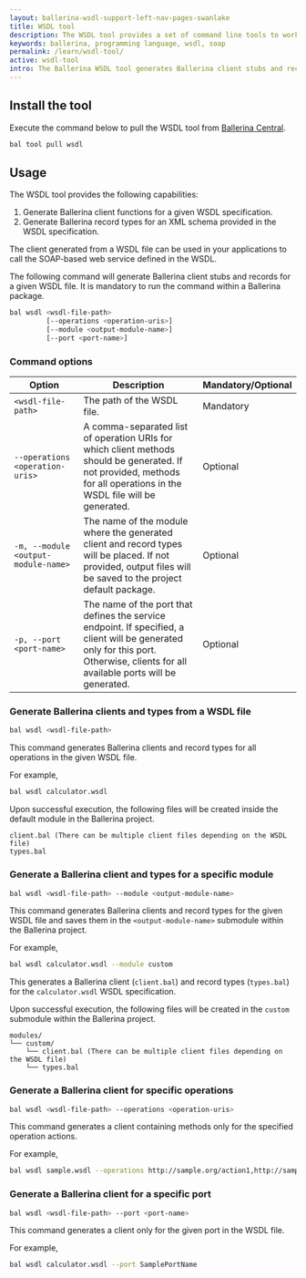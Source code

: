 ```yaml
---
layout: ballerina-wsdl-support-left-nav-pages-swanlake
title: WSDL tool
description: The WSDL tool provides a set of command line tools to work with WSDL files in Ballerina.
keywords: ballerina, programming language, wsdl, soap
permalink: /learn/wsdl-tool/
active: wsdl-tool
intro: The Ballerina WSDL tool generates Ballerina client stubs and record types from a given WSDL file, simplifying integration with SOAP-based web services by eliminating the need for manually creating types and client functions.
---
```


## Install the tool

Execute the command below to pull the WSDL tool from [Ballerina Central](https://central.ballerina.io/ballerina/wsdl/latest).

```sh
bal tool pull wsdl
```

## Usage

The WSDL tool provides the following capabilities:

1. Generate Ballerina client functions for a given WSDL specification.
2. Generate Ballerina record types for an XML schema provided in the WSDL specification.

The client generated from a WSDL file can be used in your applications to call the SOAP-based web service defined in the WSDL.

The following command will generate Ballerina client stubs and records for a given WSDL file. It is mandatory to run the command within a Ballerina package.

```sh
bal wsdl <wsdl-file-path>
         [--operations <operation-uris>]
         [--module <output-module-name>]
         [--port <port-name>]
```

### Command options

| Option | Description | Mandatory/Optional |
|--------|-------------|--------------------|
| `<wsdl-file-path>` | The path of the WSDL file. | Mandatory |
| `--operations <operation-uris>` | A comma-separated list of operation URIs for which client methods should be generated. If not provided, methods for all operations in the WSDL file will be generated. | Optional |
| `-m, --module <output-module-name>` | The name of the module where the generated client and record types will be placed. If not provided, output files will be saved to the project default package. | Optional |
| `-p, --port <port-name>` | The name of the port that defines the service endpoint. If specified, a client will be generated only for this port. Otherwise, clients for all available ports will be generated. | Optional |

### Generate Ballerina clients and types from a WSDL file

```sh
bal wsdl <wsdl-file-path>
```

This command generates Ballerina clients and record types for all operations in the given WSDL file.

For example,

```sh
bal wsdl calculator.wsdl
```

Upon successful execution, the following files will be created inside the default module in the Ballerina project.

```
client.bal (There can be multiple client files depending on the WSDL file)
types.bal
```

### Generate a Ballerina client and types for a specific module

```sh
bal wsdl <wsdl-file-path> --module <output-module-name>
```

This command generates Ballerina clients and record types for the given WSDL file and saves them in the `<output-module-name>` submodule within the Ballerina project.

For example,

```sh
bal wsdl calculator.wsdl --module custom
```

This generates a Ballerina client (`client.bal`) and record types (`types.bal`) for the `calculator.wsdl` WSDL specification.

Upon successful execution, the following files will be created in the `custom` submodule within the Ballerina project.

```
modules/
└── custom/
    └── client.bal (There can be multiple client files depending on the WSDL file)
    └── types.bal
```

### Generate a Ballerina client for specific operations

```sh
bal wsdl <wsdl-file-path> --operations <operation-uris>
```

This command generates a client containing methods only for the specified operation actions.

For example,

```sh
bal wsdl sample.wsdl --operations http://sample.org/action1,http://sample.org/action2
```

### Generate a Ballerina client for a specific port

```sh
bal wsdl <wsdl-file-path> --port <port-name>
```

This command generates a client only for the given port in the WSDL file.

For example,

```sh
bal wsdl calculator.wsdl --port SamplePortName
```
